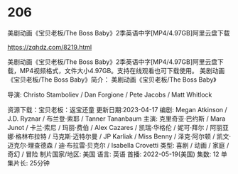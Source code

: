 # 206
美剧动画《宝贝老板/The Boss Baby》2季英语中字[MP4/4.97GB]阿里云盘下载

https://zqhdz.com/8219.html

美剧动画《宝贝老板/The Boss Baby》2季英语中字[MP4/4.97GB]阿里云盘下载，MP4视频格式，文件大小4.97GB。支持在线观看也可下载使用。
美剧动画《宝贝老板/The Boss Baby》简介：
美剧动画《宝贝老板/The Boss Baby》

导演: Christo Stamboliev / Dan Forgione / Pete Jacobs / Matt Whitlock

资源下载：宝贝老板：返宝还童
更新日期:2023-04-17
编剧: Megan Atkinson / J.D. Ryznar / 布兰登·索耶 / Tanner Tananbaum
主演: 克里奇亚·巴约斯 / Mara Junot / 卡兰·索尼 / 玛丽·费伯 / Alex Cazares / 凯瑞·华格伦 / 妮可·拜尔 / 阿丽亚娜·格林布拉特 / 马克斯·迈特尔曼 / JP Karliak / Miss Benny / 泽克·阿尔顿 / 凯文·迈克尔·理查德森 / 迪·布拉雷·贝克尔 / Isabella Crovetti
类型: 喜剧 / 动画 / 家庭 / 奇幻 / 冒险
制片国家/地区: 美国
语言: 英语
首播: 2022-05-19(美国)
集数: 12
单集片长: 25分钟
